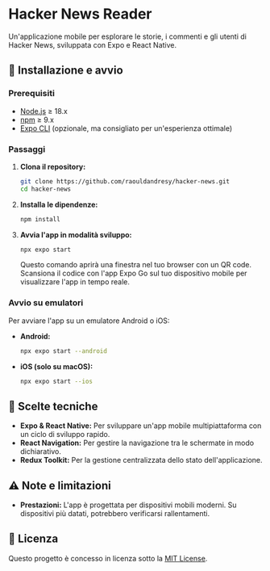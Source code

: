 # Hacker News Reader

Un'applicazione mobile per esplorare le storie, i commenti e gli utenti di Hacker News, sviluppata con Expo e React Native.

## 🚀 Installazione e avvio

### Prerequisiti

* [Node.js](https://nodejs.org/) ≥ 18.x
* [npm](https://www.npmjs.com/) ≥ 9.x
* [Expo CLI](https://docs.expo.dev/get-started/installation/) (opzionale, ma consigliato per un'esperienza ottimale)

### Passaggi

1. **Clona il repository:**

   ```bash
   git clone https://github.com/raouldandresy/hacker-news.git
   cd hacker-news
   ```

2. **Installa le dipendenze:**

   ```bash
   npm install
   ```

3. **Avvia l'app in modalità sviluppo:**

   ```bash
   npx expo start
   ```

   Questo comando aprirà una finestra nel tuo browser con un QR code. Scansiona il codice con l'app Expo Go sul tuo dispositivo mobile per visualizzare l'app in tempo reale.

### Avvio su emulatori

Per avviare l'app su un emulatore Android o iOS:

* **Android:**

  ```bash
  npx expo start --android
  ```

* **iOS (solo su macOS):**

  ```bash
  npx expo start --ios
  ```

## 🧠 Scelte tecniche

* **Expo & React Native:** Per sviluppare un'app mobile multipiattaforma con un ciclo di sviluppo rapido.
* **React Navigation:** Per gestire la navigazione tra le schermate in modo dichiarativo.
* **Redux Toolkit:** Per la gestione centralizzata dello stato dell'applicazione.

## ⚠️ Note e limitazioni

* **Prestazioni:** L'app è progettata per dispositivi mobili moderni. Su dispositivi più datati, potrebbero verificarsi rallentamenti.

## 📄 Licenza

Questo progetto è concesso in licenza sotto la [MIT License](https://opensource.org/licenses/MIT).
